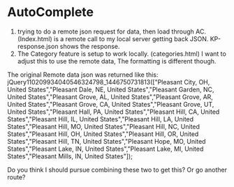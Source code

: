 # AutoComplete


1. trying to do a remote json request for data, then load through AC. (Index.html) is a remote call to my local server getting back 
JSON. KP-response.json shows the response. 
2. The Category feature is setup to work locally. (categories.html) I want to adjust this to use the remote data, 
The formatting is different though.

The original Remote data json was returned like this:
jQuery110209934040546324798_1446750731813(["Pleasant City, OH, United States","Pleasant Dale, NE, United States","Pleasant Garden, NC, United States","Pleasant Grove, AL, United States","Pleasant Grove, AR, United States","Pleasant Grove, CA, United States","Pleasant Grove, UT, United States","Pleasant Hall, PA, United States","Pleasant Hill, CA, United States","Pleasant Hill, IL, United States","Pleasant Hill, LA, United States","Pleasant Hill, MO, United States","Pleasant Hill, NC, United States","Pleasant Hill, OH, United States","Pleasant Hill, OR, United States","Pleasant Hill, TN, United States","Pleasant Hope, MO, United States","Pleasant Lake, IN, United States","Pleasant Lake, MI, United States","Pleasant Mills, IN, United States"]);


Do you think I should pursue combining these two to get this? Or go another route?
